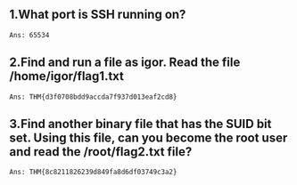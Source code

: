 ## 1.What port is SSH running on?
    Ans: 65534

## 2.Find and run a file as igor. Read the file /home/igor/flag1.txt    
    Ans: THM{d3f0708bdd9accda7f937d013eaf2cd8}

## 3.Find another binary file that has the SUID bit set. Using this file, can you become the root user and read the /root/flag2.txt file?
    Ans: THM{8c8211826239d849fa8d6df03749c3a2}


